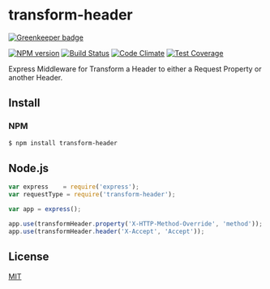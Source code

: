 # transform-header

[![Greenkeeper badge](https://badges.greenkeeper.io/DavidTPate/transform-header.svg)](https://greenkeeper.io/)

[![NPM version](https://badge.fury.io/js/transform-header.svg)](http://badge.fury.io/js/transform-header)
[![Build Status](https://travis-ci.org/DavidTPate/transform-header.svg?branch=master)](https://travis-ci.org/DavidTPate/transform-header)
[![Code Climate](https://codeclimate.com/github/DavidTPate/transform-header/badges/gpa.svg)](https://codeclimate.com/github/DavidTPate/transform-header)
[![Test Coverage](https://codeclimate.com/github/DavidTPate/transform-header/badges/coverage.svg)](https://codeclimate.com/github/DavidTPate/transform-header)

Express Middleware for Transform a Header to either a Request Property or another Header.

## Install

### NPM
```bash
$ npm install transform-header
```

## Node.js
```js
var express    = require('express');
var requestType = require('transform-header');

var app = express();

app.use(transformHeader.property('X-HTTP-Method-Override', 'method'));
app.use(transformHeader.header('X-Accept', 'Accept'));

```

## License

  [MIT](LICENSE)